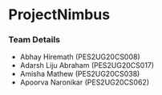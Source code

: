 # ProjectNimbus

### Team Details

- Abhay Hiremath (PES2UG20CS008)
- Adarsh Liju Abraham (PES2UG20CS017)
- Amisha Mathew (PES2UG20CS038)
- Apoorva Naronikar (PES2UG20CS062)